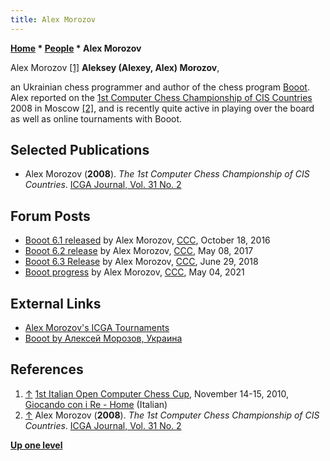 ```yaml
---
title: Alex Morozov
---
```

**[Home](Home "Home") * [People](People "People") * Alex Morozov**

[](IOCSC_2010 "IOCSC 2010") Alex Morozov <a id="cite-note-1" href="#cite-ref-1">[1]</a>
**Aleksey (Alexey, Alex) Morozov**,

an Ukrainian chess programmer and author of the chess program [Booot](Booot "Booot"). Alex reported on the [1st Computer Chess Championship of CIS Countries](CCCCISC_2008 "CCCCISC 2008") 2008 in Moscow <a id="cite-note-2" href="#cite-ref-2">[2]</a>, and is recently quite active in playing over the board as well as online tournaments with Booot.

## Selected Publications

- Alex Morozov (**2008**). *The 1st Computer Chess Championship of CIS Countries*. [ICGA Journal, Vol. 31 No. 2](ICGA_Journal#31_2 "ICGA Journal")

## Forum Posts

- [Booot 6.1 released](http://www.talkchess.com/forum/viewtopic.php?t=61758) by Alex Morozov, [CCC](CCC "CCC"), October 18, 2016
- [Booot 6.2 release](http://www.talkchess.com/forum/viewtopic.php?t=63934) by Alex Morozov, [CCC](CCC "CCC"), May 08, 2017
- [Booot 6.3 Release](http://www.talkchess.com/forum3/viewtopic.php?f=2&t=67849) by Alex Morozov, [CCC](CCC "CCC"), June 29, 2018
- [Booot progress](http://www.talkchess.com/forum3/viewtopic.php?f=7&t=77243) by Alex Morozov, [CCC](CCC "CCC"), May 04, 2021

## External Links

- [Alex Morozov's ICGA Tournaments](https://www.game-ai-forum.org/icga-tournaments/person.php?id=792)
- [Booot by Алексей Морозов, Украина](http://www.sdchess.ru/Booot.htm)

## References

1. <a id="cite-ref-1" href="#cite-note-1">↑</a> [1st Italian Open Computer Chess Cup](IOCSC_2010 "IOCSC 2010"), November 14-15, 2010, [Giocando con i Re - Home](http://www.giocandoconire.it/) (Italian)
1. <a id="cite-ref-2" href="#cite-note-2">↑</a> Alex Morozov (**2008**). *The 1st Computer Chess Championship of CIS Countries*. [ICGA Journal, Vol. 31 No. 2](ICGA_Journal#31_2 "ICGA Journal")

**[Up one level](People "People")**

